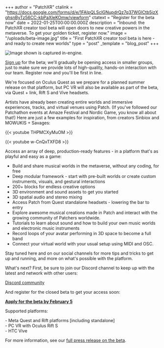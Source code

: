 +++
author = "PatchXR"
ctalink = "https://docs.google.com/forms/d/e/1FAIpQLSclGNupdrQz7q37WGlCtb5jzXghsnByTz56CC-kbPaXIeKOmw/viewform"
ctatext = "Register for the beta now"
date = 2022-01-25T00:00:00.000Z
description = "Inbound: the PatchXR creator tool beta will open doors to new creative powers in the metaverse. To get your golden ticket, register now."
image = "/uploads/beta-image.jpg"
title = "First PatchXR creator tool beta is here - and ready to create new worlds"
type = "post"
_template = "blog_post"
+++

![](/uploads/beta-image.jpg "Image shown is captured in-engine.")

[Sign up](https://docs.google.com/forms/d/e/1FAIpQLSclGNupdrQz7q37WGlCtb5jzXghsnByTz56CC-kbPaXIeKOmw/viewform) for the beta; we'll gradually be opening access in smaller groups, just to make sure we provide lots of high-quality, hands-on interaction with our team. Register now and you'll be first in line.

We're focused on Oculus Quest as we prepare for a planned summer release on that platform, but PC VR will also be available as part of the beta, via Quest + link, Rift S and Vive headsets.

Artists have already been creating entire worlds and immersive experiences, tracks, and virtual venues using Patch. (If you've followed our Patchathon events at Amaze Festival and Nordic Game, you know all about that!) Here are just a few examples for inspiration, from creators Sinbiox and MOWUKIS + Savages:

{{< youtube THPMCXyMuOM >}}

{{< youtube w-CnQxTXFD8 >}}

Access an array of deep, production-ready features - in a platform that's as playful and easy as a game:

* Build and share musical worlds in the metaverse, without any coding, for free
* Deep modular framework - start with pre-built worlds or create custom instruments, visuals, and gestural interactions
* 200+ blocks for endless creative options
* 3D environment and sound assets to get you started
* 3D spatial audio and stereo mixing
* Access Patch from Quest standalone headsets - lowering the bar to entry
* Explore awesome musical creations made in Patch and interact with the growing community of Patchers worldwide.
* Tutorials to learn about sound and how to build your own music worlds and electronic music instruments
* Record loops of your avatar performing in 3D space to become a full band
* Connect your virtual world with your usual setup using MIDI and OSC.

Stay tuned here and on our social channels for more tips and tricks to get up and running, and more on what's possible with the platform.

What's next? First, be sure to join our Discord channel to keep up with the latest and network with other users:

[Discord community](https://discord.gg/s3AjXepvWR)

And register for the closed beta to get your access soon:

[**Apply for the beta by February 5**](https://docs.google.com/forms/d/e/1FAIpQLSclGNupdrQz7q37WGlCtb5jzXghsnByTz56CC-kbPaXIeKOmw/viewform "Beta sign-up")

Supported platforms:

\- Meta Quest and Rift platforms \[including standalone\]  
\- PC VR with Oculus Rift S  
\- HTC Vive

For more information, see our [full press release on the beta](https://belleville-management.prowly.com/173152-build-whole-music-worlds-in-vr-now-in-beta?preview=true).
